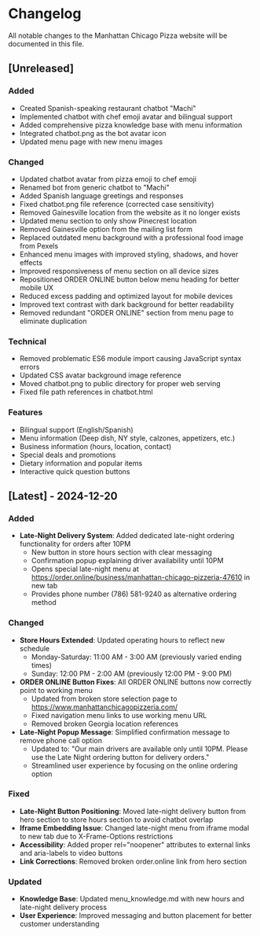 # Changelog

All notable changes to the Manhattan Chicago Pizza website will be documented in this file.

## [Unreleased]

### Added
- Created Spanish-speaking restaurant chatbot "Machi"
- Implemented chatbot with chef emoji avatar and bilingual support
- Added comprehensive pizza knowledge base with menu information
- Integrated chatbot.png as the bot avatar icon
- Updated menu page with new menu images

### Changed
- Updated chatbot avatar from pizza emoji to chef emoji
- Renamed bot from generic chatbot to "Machi"
- Added Spanish language greetings and responses
- Fixed chatbot.png file reference (corrected case sensitivity)
- Removed Gainesville location from the website as it no longer exists
- Updated menu section to only show Pinecrest location
- Removed Gainesville option from the mailing list form
- Replaced outdated menu background with a professional food image from Pexels
- Enhanced menu images with improved styling, shadows, and hover effects
- Improved responsiveness of menu section on all device sizes
- Repositioned ORDER ONLINE button below menu heading for better mobile UX
- Reduced excess padding and optimized layout for mobile devices
- Improved text contrast with dark background for better readability
- Removed redundant "ORDER ONLINE" section from menu page to eliminate duplication

### Technical
- Removed problematic ES6 module import causing JavaScript syntax errors
- Updated CSS avatar background image reference
- Moved chatbot.png to public directory for proper web serving
- Fixed file path references in chatbot.html

### Features
- Bilingual support (English/Spanish)
- Menu information (Deep dish, NY style, calzones, appetizers, etc.)
- Business information (hours, location, contact)
- Special deals and promotions
- Dietary information and popular items
- Interactive quick question buttons

## [Latest] - 2024-12-20

### Added
- **Late-Night Delivery System**: Added dedicated late-night ordering functionality for orders after 10PM
  - New button in store hours section with clear messaging
  - Confirmation popup explaining driver availability until 10PM
  - Opens special late-night menu at https://order.online/business/manhattan-chicago-pizzeria-47610 in new tab
  - Provides phone number (786) 581-9240 as alternative ordering method

### Changed
- **Store Hours Extended**: Updated operating hours to reflect new schedule
  - Monday-Saturday: 11:00 AM - 3:00 AM (previously varied ending times)
  - Sunday: 12:00 PM - 2:00 AM (previously 12:00 PM - 9:00 PM)
- **ORDER ONLINE Button Fixes**: All ORDER ONLINE buttons now correctly point to working menu
  - Updated from broken store selection page to https://www.manhattanchicagopizzeria.com/
  - Fixed navigation menu links to use working menu URL
  - Removed broken Georgia location references
- **Late-Night Popup Message**: Simplified confirmation message to remove phone call option
  - Updated to: "Our main drivers are available only until 10PM. Please use the Late Night ordering button for delivery orders."
  - Streamlined user experience by focusing on the online ordering option

### Fixed
- **Late-Night Button Positioning**: Moved late-night delivery button from hero section to store hours section to avoid chatbot overlap
- **Iframe Embedding Issue**: Changed late-night menu from iframe modal to new tab due to X-Frame-Options restrictions
- **Accessibility**: Added proper rel="noopener" attributes to external links and aria-labels to video buttons
- **Link Corrections**: Removed broken order.online link from hero section

### Updated
- **Knowledge Base**: Updated menu_knowledge.md with new hours and late-night delivery process
- **User Experience**: Improved messaging and button placement for better customer understanding